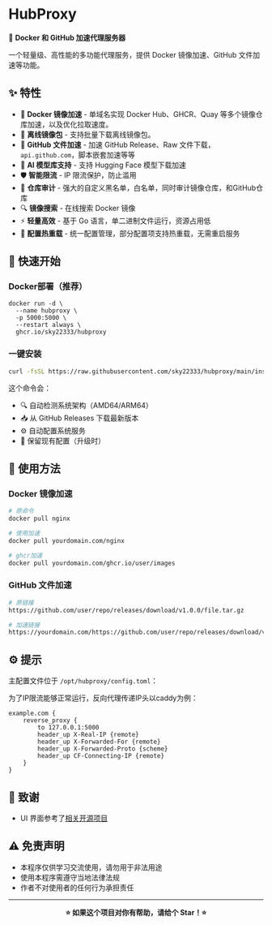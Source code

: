 # HubProxy

🚀 **Docker 和 GitHub 加速代理服务器**

一个轻量级、高性能的多功能代理服务，提供 Docker 镜像加速、GitHub 文件加速等功能。

## ✨ 特性

- 🐳 **Docker 镜像加速** - 单域名实现 Docker Hub、GHCR、Quay 等多个镜像仓库加速，以及优化拉取速度。
- 🐳 **离线镜像包** - 支持批量下载离线镜像包。
- 📁 **GitHub 文件加速** - 加速 GitHub Release、Raw 文件下载，`api.github.com`，脚本嵌套加速等等
- 🤖 **AI 模型库支持** - 支持 Hugging Face 模型下载加速
- 🛡️ **智能限流** - IP 限流保护，防止滥用
- 🚫 **仓库审计** - 强大的自定义黑名单，白名单，同时审计镜像仓库，和GitHub仓库
- 🔍 **镜像搜索** - 在线搜索 Docker 镜像
- ⚡ **轻量高效** - 基于 Go 语言，单二进制文件运行，资源占用低
- 🔧 **配置热重载** - 统一配置管理，部分配置项支持热重载，无需重启服务

## 🚀 快速开始

### Docker部署（推荐）
```
docker run -d \
  --name hubproxy \
  -p 5000:5000 \
  --restart always \
  ghcr.io/sky22333/hubproxy
```



### 一键安装

```bash
curl -fsSL https://raw.githubusercontent.com/sky22333/hubproxy/main/install-service.sh | sudo bash
```

这个命令会：
- 🔍 自动检测系统架构（AMD64/ARM64）
- 📥 从 GitHub Releases 下载最新版本
- ⚙️ 自动配置系统服务
- 🔄 保留现有配置（升级时）



## 📖 使用方法

### Docker 镜像加速

```bash
# 原命令
docker pull nginx

# 使用加速
docker pull yourdomain.com/nginx

# ghcr加速
docker pull yourdomain.com/ghcr.io/user/images
```

### GitHub 文件加速

```bash
# 原链接
https://github.com/user/repo/releases/download/v1.0.0/file.tar.gz

# 加速链接
https://yourdomain.com/https://github.com/user/repo/releases/download/v1.0.0/file.tar.gz
```



## ⚙️ 提示

主配置文件位于 `/opt/hubproxy/config.toml`：

为了IP限流能够正常运行，反向代理传递IP头以caddy为例：
```
example.com {
    reverse_proxy {
        to 127.0.0.1:5000
        header_up X-Real-IP {remote}
        header_up X-Forwarded-For {remote}
        header_up X-Forwarded-Proto {scheme}
        header_up CF-Connecting-IP {remote}
    }
}
```


## 🙏 致谢


- UI 界面参考了[相关开源项目](https://github.com/WJQSERVER-STUDIO/GHProxy-Frontend)

## ⚠️ 免责声明

- 本程序仅供学习交流使用，请勿用于非法用途
- 使用本程序需遵守当地法律法规
- 作者不对使用者的任何行为承担责任

---

<div align="center">

**⭐ 如果这个项目对你有帮助，请给个 Star！⭐**

</div>

